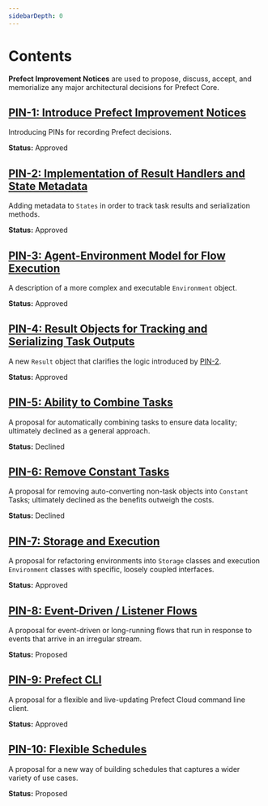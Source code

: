 ```yaml
---
sidebarDepth: 0
---
```


# Contents

**Prefect Improvement Notices** are used to propose, discuss, accept, and memorialize any major architectural decisions for Prefect Core.

## [PIN-1: Introduce Prefect Improvement Notices](PIN-1-Introduce-PINs.md)

Introducing PINs for recording Prefect decisions.

**Status:** Approved

## [PIN-2: Implementation of Result Handlers and State Metadata](PIN-2-Result-Handlers.md)

Adding metadata to `States` in order to track task results and serialization methods.

**Status:** Approved

## [PIN-3: Agent-Environment Model for Flow Execution](PIN-3-Agent-Environment.md)

A description of a more complex and executable `Environment` object.

**Status:** Approved

## [PIN-4: Result Objects for Tracking and Serializing Task Outputs](PIN-4-Result-Objects.md)

A new `Result` object that clarifies the logic introduced by [PIN-2](PIN-2-Result-Handlers.md).

**Status:** Approved

## [PIN-5: Ability to Combine Tasks](PIN-5-Combining-Tasks.md)

A proposal for automatically combining tasks to ensure data locality; ultimately declined as a general approach.

**Status:** Declined

## [PIN-6: Remove Constant Tasks](PIN-6-Remove-Constant-Tasks.md)

A proposal for removing auto-converting non-task objects into `Constant` Tasks; ultimately declined as the benefits outweigh the costs.

**Status:** Declined

## [PIN-7: Storage and Execution](PIN-7-Storage-Execution.md)

A proposal for refactoring environments into `Storage` classes and execution `Environment` classes with specific, loosely coupled interfaces.

**Status:** Approved

## [PIN-8: Event-Driven / Listener Flows](PIN-8-Listener-Flows.md)

A proposal for event-driven or long-running flows that run in response to events that arrive in an irregular stream.

**Status:** Proposed

## [PIN-9: Prefect CLI](PIN-9-CLI.md)

A proposal for a flexible and live-updating Prefect Cloud command line client.

**Status:** Approved

## [PIN-10: Flexible Schedules](PIN-10-Schedules.md)

A proposal for a new way of building schedules that captures a wider variety of use cases.

**Status:** Proposed
